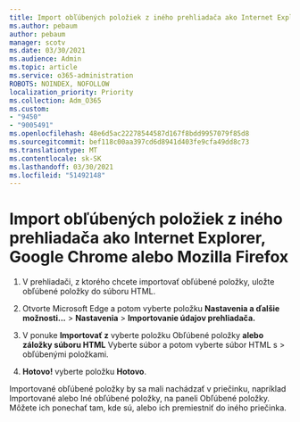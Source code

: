```yaml
---
title: Import obľúbených položiek z iného prehliadača ako Internet Explorer, Google Chrome alebo Mozilla Firefox
ms.author: pebaum
author: pebaum
manager: scotv
ms.date: 03/30/2021
ms.audience: Admin
ms.topic: article
ms.service: o365-administration
ROBOTS: NOINDEX, NOFOLLOW
localization_priority: Priority
ms.collection: Adm_O365
ms.custom:
- "9450"
- "9005491"
ms.openlocfilehash: 48e6d5ac22278544587d167f8bdd9957079f85d8
ms.sourcegitcommit: bef118c00aa397cd6d8941d403fe9cfa49dd8c73
ms.translationtype: MT
ms.contentlocale: sk-SK
ms.lasthandoff: 03/30/2021
ms.locfileid: "51492148"
---
```

# <a name="import-favorites-from-a-browser-other-than-internet-explorer-google-chrome-or-mozilla-firefox"></a>Import obľúbených položiek z iného prehliadača ako Internet Explorer, Google Chrome alebo Mozilla Firefox

1. V prehliadači, z ktorého chcete importovať obľúbené položky, uložte obľúbené položky do súboru HTML.

1. Otvorte Microsoft Edge a potom vyberte položku **Nastavenia a ďalšie možnosti...**  >  **Nastavenia**  >  **Importovanie údajov prehliadača.**

1. V ponuke **Importovať z** vyberte položku Obľúbené položky **alebo záložky súboru HTML** Vyberte súbor a potom vyberte súbor HTML s  >  obľúbenými položkami.

1. **Hotovo!** vyberte položku **Hotovo**.

Importované obľúbené položky by sa mali nachádzať v priečinku, napríklad Importované alebo Iné obľúbené položky, na paneli Obľúbené položky. Môžete ich ponechať tam, kde sú, alebo ich premiestniť do iného priečinka.